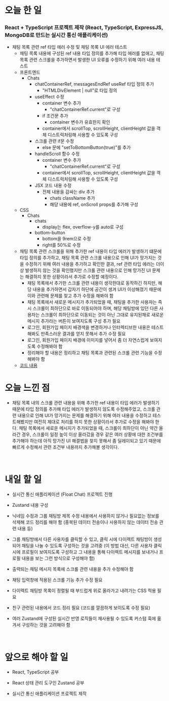 # 오늘 한 일

### React + TypeScript 프로젝트 제작 (React, TypeScript, ExpressJS, MongoDB로 만드는 실시간 통신 애플리케이션)

- 채팅 목록 관련 ref 타입 에러 수정 및 채팅 목록 UI 에러 테스트
  - 채팅 목록 내용에 구성된 ref 내용 타입 정의를 추가해 타입 에러를 없애고, 채팅 목록 관련 스크롤을 추가하면서 발생한 UI 오류를 수정하기 위해 여러 내용 테스트
  - 프론트엔드
    - Chats
      - chatContainerRef, messagesEndRef useRef 타입 정의 추가
        - "HTMLDivElement | null"로 타입 정의
      - useEffect 수정
        - container 변수 추가
          - "chatContainerRef.current"로 구성
        - if 조건문 추가
          - container 변수가 유효한지 확인
        - container에서 scrollTop, scrollHeight, clientHeight 값을 객체 디스트럭처링해 사용할 수 있도록 구성
      - 스크롤 관련 if문 수정
        - else 문에 "setToBottomButton(true)"를 추가
      - handleScroll 함수 수정
        - container 변수 추가
          - "chatContainerRef.current"로 구성
        - container에서 scrollTop, scrollHeight, clientHeight 값을 객체 디스트럭처링해 사용할 수 있도록 구성
      - JSX 코드 내용 수정
        - 전체 내용을 감싸는 div 추가
          - chats className 추가
          - 해당 내용에 ref, onScroll props를 추가해 구성
  - CSS
    - Chats
      - chats
        - display는 flex, overflow-y를 auto로 구성
      - bottom-button
        - bottom을 9rem으로 수정
        - right를 50%로 수정
  - 채팅 목록 관련 스크롤을 위해 추가한 ref 내용이 타입 에러가 발생하기 떄문에 타입 정의를 추가하고, 채팅 목록 관련 스크롤 내용으로 인해 UI가 망가지는 것을 수정하기 위해 여러 내용을 추가하고 확인한 결과, ref 관련 타입 에러는 더이상 발생하지 않는 것을 확인했지만 스크롤 관련 내용으로 인해 망가진 UI 문제는 해결하지 못한 상황이라서 추가로 수정할 예정이다.
    - 채팅 목록에서 추가한 스크롤 관련 내용이 생각한대로 동작하긴 하지만, 해당 내용을 추가하면서 갑자기 하단에 공간이 생겨 UI가 이상해졌기 때문에 이와 관련해 문제를 찾고 추가 수정을 해봐야 함
    - 채팅 목록에서 새로운 메시지가 추가되었을 때, 채팅을 추가한 사용자는 즉시 스크롤이 최하단으로 바로 이동되어야 하며, 해당 채팅방에 있던 다른 사용자는 스크롤이 최하단으로 이동되는 것이 아닌 그대로 유지된채로 새로운 메시지 추가라는 버튼이 보여지도록 구성 추가 필요
    - 로그인, 회원가입 페이지 배경색을 변경하거나 인터렉티브한 내용은 테스트해봐도 만족스러운 결과를 얻지 못해서 추가 수정 필요
    - 로그인, 회원가입 페이지 배경에 이미지를 넣어서 좀 더 자연스럽게 보여지도록 수정해봐야 함
    - 정리해야 할 내용은 정리하고 채팅 목록과 관련된 스크롤 관련 기능을 수정해봐야 함
  - [코드 내용](https://github.com/jeongsangtae/float-chat/commit/c9c79c8d867f7382c1eddd40e6b0965c47405fea)

# 오늘 느낀 점

- 채팅 목록 내의 스크롤 관련 내용을 위해 추가한 ref 내용이 타입 에러가 발생하기 때문에 타입 정의를 추가해 타입 에러가 발생하지 않도록 수정해주었고, 스크롤 관련 내용으로 인해 UI가 망가지는 문제를 해결하기 위해 여러 내용을 수정하고 테스트해봤지만 여전히 제대로 처리를 하지 못한 상황이라서 추가로 수정을 해봐야 한다. 채팅 목록에서 새로운 메시지가 추가되었을 때, 스크롤이 최하단이 아닌 약간 올라간 경우, 스크롤이 일정 높이 이상 올라갔을 경우 같은 여러 상황에 대한 조건부를 추가해야 하는데 아직 망가진 UI 해결법을 찾지 못해서 좀 딜레이되고 있기 때문에 빠르게 수정해서 관련 조건부 내용까지 추가해볼 생각이다.

<br />

# 내일 할 일

- 실시간 통신 애플리케이션 (Float Chat) 프로젝트 진행

- Zustand 내용 구성

- 닉네임 수정과 그룹 채팅방 제목 수정 내용에서 사용하지 않거나 필요없는 정보를 삭제해 코드 정리를 해야 함 (중복된 데이터 전송이나 사용하지 않는 데이터 전송 관련 내용 등)

- 그룹 채팅방에서 다른 사용자를 클릭할 수 있고, 클릭 시에 다이렉트 채팅방이 생성되어 채팅을 나눌 수 있도록 구성하는 것을 고려중 (이 방법 대신, 다른 사용자 클릭 시에 프로필이 보여지도록 구성하고 그 내용을 통해 다이렉트 메시지를 보내거나 프로필 내용을 보는 그런 방식으로 구성해야 함)

- 출력되는 채팅 메시지 목록에 스크롤 관련 내용을 추가 수정해야 함

- 채팅 입력창에 적용된 스크롤 기능 추가 수정 필요

- 다이렉트 채팅방 목록이 정렬될 때 부드럽게 위로 올라가고 내려가는 CSS 적용 필요

- 친구 관련된 내용에서 코드 정리 필요 (코드를 깔끔하게 보이도록 수정 필요)

- 여러 Zustand에 구성된 실시간 반영 로직들이 재사용될 수 있도록 커스텀 훅에 옮겨서 구성하는 것을 고려해야 함

<br />

# 앞으로 해야 할 일

- React, TypeScript 공부

- React 상태 관리 도구인 Zustand 공부

- 실시간 통신 애플리케이션 프로젝트 제작
